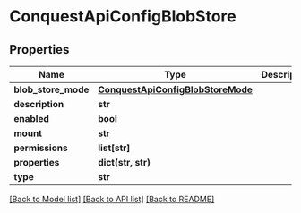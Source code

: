 # ConquestApiConfigBlobStore

## Properties
Name | Type | Description | Notes
------------ | ------------- | ------------- | -------------
**blob_store_mode** | [**ConquestApiConfigBlobStoreMode**](ConquestApiConfigBlobStoreMode.md) |  | [optional] 
**description** | **str** |  | [optional] 
**enabled** | **bool** |  | [optional] 
**mount** | **str** |  | [optional] 
**permissions** | **list[str]** |  | [optional] 
**properties** | **dict(str, str)** |  | [optional] 
**type** | **str** |  | [optional] 

[[Back to Model list]](../README.md#documentation-for-models) [[Back to API list]](../README.md#documentation-for-api-endpoints) [[Back to README]](../README.md)


